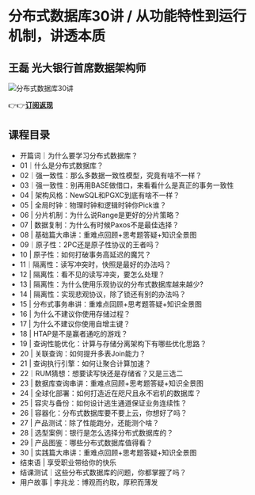 分布式数据库30讲 / 从功能特性到运行机制，讲透本质
===========================

王磊 **光大银行首席数据架构师**
------------------

![分布式数据库30讲](https://www.geekgay.com/storage/geek/geek_c87894c2cae4873d44c9a49e4d39c76f.jpg)  
  
👉👉[**订阅返现**](https://time.geekbang.org/column/intro/100057401?code=Ls2%2FCaDNkA8NZrUxcZvRL-vbC4nUXnuGGROUTqsRLw0%3D "分布式数据库30讲")  
  
课程目录
----

  
  
- 开篇词｜为什么要学习分布式数据库？
- 01｜什么是分布式数据库？
- 02｜强一致性：那么多数据一致性模型，究竟有啥不一样？
- 03｜强一致性：别再用BASE做借口，来看看什么是真正的事务一致性
- 04 | 架构风格：NewSQL和PGXC到底有啥不一样？
- 05 | 全局时钟：物理时钟和逻辑时钟你Pick谁？
- 06 | 分片机制：为什么说Range是更好的分片策略？
- 07 | 数据复制：为什么有时候Paxos不是最佳选择？
- 08 | 基础篇大串讲：重难点回顾+思考题答疑+知识全景图
- 09｜原子性：2PC还是原子性协议的王者吗？
- 10 | 原子性：如何打破事务高延迟的魔咒？
- 11｜隔离性：读写冲突时，快照是最好的办法吗？
- 12 | 隔离性：看不见的读写冲突，要怎么处理？
- 13 | 隔离性：为什么使用乐观协议的分布式数据库越来越少?
- 14 | 隔离性：实现悲观协议，除了锁还有别的办法吗？
- 15 | 分布式事务串讲：重难点回顾+思考题答疑+知识全景图
- 16 | 为什么不建议你使用存储过程？
- 17 | 为什么不建议你使用自增主键？
- 18 | HTAP是不是赢者通吃的游戏？
- 19 | 查询性能优化：计算与存储分离架构下有哪些优化思路？
- 20 | 关联查询：如何提升多表Join能力？
- 21 | 查询执行引擎：如何让聚合计算加速？
- 22｜RUM猜想：想要读写快还是存储省？又是三选二
- 23 | 数据库查询串讲：重难点回顾+思考题答疑+知识全景图
- 24 | 全球化部署：如何打造近在咫尺且永不宕机的数据库？
- 25 | 容灾与备份：如何设计逃生通道保证业务连续性？
- 26 | 容器化：分布式数据库要不要上云，你想好了吗？
- 27 | 产品测试：除了性能跑分，还能测个啥？
- 28 | 选型案例：银行是怎么选择分布式数据库的？
- 29 | 产品图鉴：哪些分布式数据库值得看？
- 30 | 实践篇大串讲：重难点回顾+思考题答疑+知识全景图
- 结束语 | 享受职业带给你的快乐
- 结课测试｜这些分布式数据库的问题，你都掌握了吗？
- 用户故事 | 李兆龙：博观而约取，厚积而薄发